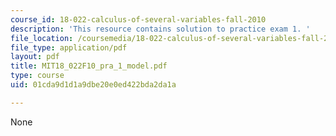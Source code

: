 ```yaml
---
course_id: 18-022-calculus-of-several-variables-fall-2010
description: 'This resource contains solution to practice exam 1. '
file_location: /coursemedia/18-022-calculus-of-several-variables-fall-2010/01cda9d1d1a9dbe20e0ed422bda2da1a_MIT18_022F10_pra_1_model.pdf
file_type: application/pdf
layout: pdf
title: MIT18_022F10_pra_1_model.pdf
type: course
uid: 01cda9d1d1a9dbe20e0ed422bda2da1a

---
```

None